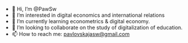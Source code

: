 - 👋 Hi, I’m @PawSw
- 👀 I’m interested in digital economics and international relations
- 🌱 I’m currently learning econometrics & digital economy.
- 💞️ I’m looking to collaborate on the study of digitalization of education.
- 📫 How to reach me: pavlovskajasw@gmail.com

<!---
PawSw/PawSw is a ✨ special ✨ repository because its `README.md` (this file) appears on your GitHub profile.
You can click the Preview link to take a look at your changes.
--->
